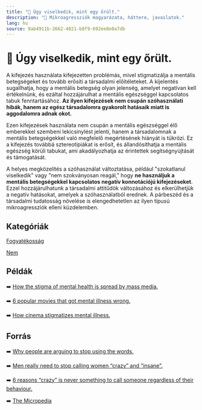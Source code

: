 ```yaml
---
title: "🚫 Úgy viselkedik, mint egy őrült."
description: "🚫 Mikroagressziók magyarázata, háttere, javaslatok."
lang: hu
source: 9ab4911b-2662-4021-b8f9-692ee8e0a7db
---
```


<div class="wiki-content agression-title">

# 🚫 Úgy viselkedik, mint egy őrült.

A kifejezés használata kifejezetten problémás, mivel stigmatizálja a mentális betegségeket és tovább erősíti a társadalmi előítéleteket. A kijelentés sugallhatja, hogy a mentális betegség olyan jelenség, amelyet negatívan kell értékelnünk, és ezáltal hozzájárulhat a mentális egészséggel kapcsolatos tabuk fenntartásához. **Az ilyen kifejezések nem csupán szóhasználati hibák, hanem az egész társadalomra gyakorolt hatásaik miatt is aggodalomra adnak okot.**

Ezen kifejezések használata nem csupán a mentális egészséggel élő emberekkel szembeni lekicsinylést jelenti, hanem a társadalomnak a mentális betegségekkel való megfelelő megértésének hiányát is tükrözi. Ez a kifejezés továbbá sztereotípiákat is erősít, és állandósíthatja a mentális egészség körüli tabukat, ami akadályozhatja az érintettek segítségnyújtását és támogatását.

A helyes megközelítés a szóhasználat változtatása, például "szokatlanul viselkedik" vagy "nem szokványosan reagál," hogy **ne használjuk a mentális betegségekkel kapcsolatos negatív konnotációjú kifejezéseket**. Ezzel hozzájárulhatunk a társadalmi attitűdök változásához és elkerülhetjük a negatív hatásokat, amelyek a szóhasználatból erednek. A párbeszéd és a társadalmi tudatosság növelése is elengedhetetlen az ilyen típusú mikroagressziók elleni küzdelemben.

<div class="categories">

## Kategóriák

[Fogyatékosság](/#/entry?id=fogyatekossag)

[Nem](/#/entry?id=nem)

</div>

## Példák

➡️ [How the stigma of mental health is spread by mass media.](https://www.verywellmind.com/mental-health-stigmas-in-mass-media-4153888#depictions-of-schizophrenia-in-film)

➡️ [6 popular movies that got mental illness wrong.](https://www.rtor.org/2015/10/27/6-movies/)

➡️ [How cinema stigmatizes mental illness.](https://www.bbc.com/culture/article/20180828-how-cinema-stigmatises-mental-illness)

## Forrás

➡️ [Why people are arguing to stop using the words.](https://www.npr.org/2019/07/08/739643765/why-people-are-arguing-to-stop-using-the-words-crazy-and-insane)

➡️ [Men really need to stop calling women “crazy” and “insane”.](https://www.washingtonpost.com/posteverything/wp/2014/07/09/men-really-need-to-stop-calling-women-crazy/ )

➡️ [6 reasons “crazy” is never something to call someone regardless of their behaviour.](https://www.bustle.com/articles/101990-6-reasons-crazy-is-never-a-thing-you-should-call-someone-regardless-of-their)

➡️ [The Micropedia](https://www.themicropedia.org/)


</div>